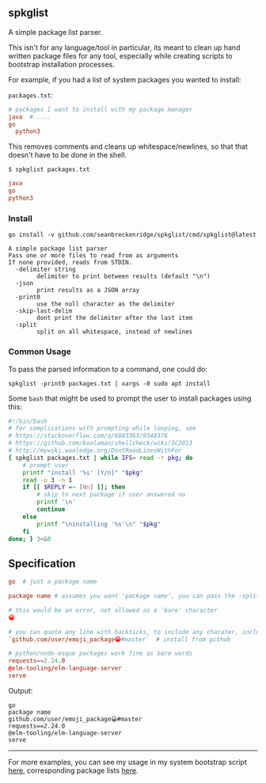 ## spkglist

A simple package list parser.

This isn't for any language/tool in particular, its meant to clean up hand written package files for any tool, especially while creating scripts to bootstrap installation processes.

For example, if you had a list of system packages you wanted to install:

`packages.txt`:

```conf
# packages I want to install with my package manager
java  # ....
go
  python3
```

This removes comments and cleans up whitespace/newlines, so that that doesn't have to be done in the shell.

`$ spkglist packages.txt`

```conf
java
go
python3
```

### Install

```
go install -v github.com/seanbreckenridge/spkglist/cmd/spkglist@latest
```

```
A simple package list parser
Pass one or more files to read from as arguments
If none provided, reads from STDIN.
  -delimiter string
    	delimiter to print between results (default "\n")
  -json
    	print results as a JSON array
  -print0
    	use the null character as the delimiter
  -skip-last-delim
    	dont print the delimiter after the last item
  -split
    	split on all whitespace, instead of newlines
```

### Common Usage

To pass the parsed information to a command, one could do:

```
spkglist -print0 packages.txt | xargs -0 sudo apt install
```

Some `bash` that might be used to prompt the user to install packages using this:

```bash
#!/bin/bash
# for complications with prompting while looping, see
# https://stackoverflow.com/q/6883363/9348376
# https://github.com/koalaman/shellcheck/wiki/SC2013
# http://mywiki.wooledge.org/DontReadLinesWithFor
{ spkglist packages.txt | while IFS= read -r pkg; do
	# prompt user
	printf "install '%s' [Y/n]" "$pkg"
	read -u 3 -n 1
	if [[ $REPLY =~ [Nn] ]]; then
		# skip to next package if user answered no
		printf '\n'
		continue
	else
		printf "\ninstalling '%s'\n" "$pkg"
	fi
done; } 3<&0
```

## Specification

```conf
go  # just a package name

package name # assumes you want 'package name', you can pass the -split flag otherwise

# this would be an error, not allowed as a 'bare' character
😀

# you can quote any line with backticks, to include any charater, including a '#'
`github.com/user/emoji_package😀#master`  # install from github

# python/node-esque packages work fine as bare words
requests==2.24.0
@elm-tooling/elm-language-server
serve
```

Output:

```
go
package name
github.com/user/emoji_package😀#master
requests==2.24.0
@elm-tooling/elm-language-server
serve
```

---

For more examples, you can see my usage in my system bootstrap script [here](https://github.com/seanbreckenridge/dotfiles/blob/44ce8023b0cc517bd014d45b7051e38aa2d7c463/.config/yadm/bootstrap#L119-L202), corresponding package lists [here](https://github.com/seanbreckenridge/dotfiles/tree/8fba977a478b7b3307109e4e72974600a6beed16/.config/yadm/package_lists).

